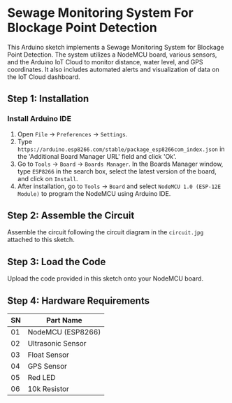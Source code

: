 # Sewage Monitoring System For Blockage Point Detection

This Arduino sketch implements a Sewage Monitoring System for Blockage Point Detection. The system utilizes a NodeMCU board, various sensors, and the Arduino IoT Cloud to monitor distance, water level, and GPS coordinates. It also includes automated alerts and visualization of data on the IoT Cloud dashboard.

## Step 1: Installation

### Install Arduino IDE

1. Open `File` -> `Preferences` -> `Settings`.
2. Type `https://arduino.esp8266.com/stable/package_esp8266com_index.json` in the 'Additional Board Manager URL' field and click 'Ok'.
3. Go to `Tools` -> `Board` -> `Boards Manager`. In the Boards Manager window, type `ESP8266` in the search box, select the latest version of the board, and click on `Install`.
4. After installation, go to `Tools` -> `Board` and select `NodeMCU 1.0 (ESP-12E Module)` to program the NodeMCU using Arduino IDE.

## Step 2: Assemble the Circuit

Assemble the circuit following the circuit diagram in the `circuit.jpg` attached to this sketch.

## Step 3: Load the Code

Upload the code provided in this sketch onto your NodeMCU board.

## Step 4: Hardware Requirements

| SN  | Part Name        |
| --- | ---------------- |
| 01  | NodeMCU (ESP8266)|
| 02  | Ultrasonic Sensor|
| 03  | Float Sensor     |
| 04  | GPS Sensor       |
| 05  | Red LED          |
| 06  | 10k Resistor     |